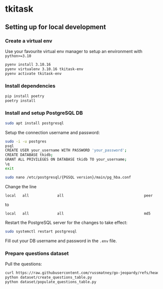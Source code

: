 # tkitask


## Setting up for local development

### Create a virtual env
Use your favourite virtual env manager to setup an environment with `python>=3.10`
```bash
pyenv install 3.10.16
pyenv virtualenv 3.10.16 tkitask-env
pyenv activate tkitask-env
```

### Install dependencies
```bash
pip install poetry
poetry install
```

### Install and setup PostgreSQL DB
```bash
sudo apt install postgresql
```

Setup the connection username and password:
```bash
sudo -i -u postgres
psql
CREATE USER your_username WITH PASSWORD 'your_password';
CREATE DATABASE tkidb;
GRANT ALL PRIVILEGES ON DATABASE tkidb TO your_username;
\q
exit

sudo nano /etc/postgresql/{PGSQL version}/main/pg_hba.conf
```
Change the line
```
local   all             all                                     peer
```
to
```
local   all             all                                     md5
```

Restart the PostgreSQL server for the changes to take effect:
```bash
sudo systemctl restart postgresql
```

Fill out your DB username and password in the `.env` file.


### Prepare questions dataset
Pull the questions:
```bash
curl https://raw.githubusercontent.com/russmatney/go-jeopardy/refs/heads/master/JEOPARDY_CSV.csv -o dataset.csv
python dataset/create_questions_table.py
python dataset/populate_questions_table.py
```



